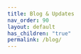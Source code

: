 ```yaml
---
title: Blog & Updates
nav_order: 90
layout: default
has_children: "true"
permalink: /blog/
---
```











